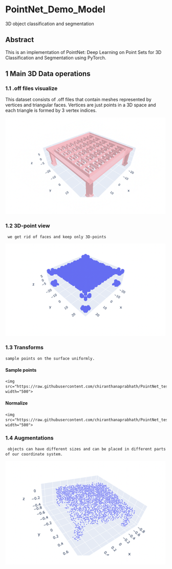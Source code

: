 # PointNet_Demo_Model
3D object classification and segmentation 
## Abstract
This is an implementation of PointNet: Deep Learning on Point Sets for 3D Classification and Segmentation using PyTorch.

## 1 Main 3D Data operations


   ### 1.1 .off files visualize

   This dataset consists of .off files that contain meshes represented by vertices and triangular faces. Vertices are just points in a 3D space and each triangle is formed by 3 vertex indices.
   
   <img src="https://raw.githubusercontent.com/chiranthanaprabhath/PointNet_test/main/visualize_with_face.png" width="500">
    
   ### 1.2 3D-point view
   
     we get rid of faces and keep only 3D-points

   <img src="https://raw.githubusercontent.com/chiranthanaprabhath/PointNet_test/main/visualize_without_faces.png" width="500">
   
   ### 1.3 Transforms

    sample points on the surface uniformly.
    
   #### Sample points
   
    <img src="https://raw.githubusercontent.com/chiranthanaprabhath/PointNet_test/main/Transforms.png" width="500">
    
   #### Normalize
   
    <img src="https://raw.githubusercontent.com/chiranthanaprabhath/PointNet_test/main/Normalize.png" width="500">
    
   ### 1.4 Augmentations
   
     objects can have different sizes and can be placed in different parts of our coordinate system.
     
   <img src="https://raw.githubusercontent.com/chiranthanaprabhath/PointNet_test/main/Augmentations.png" width="500">
   

   
